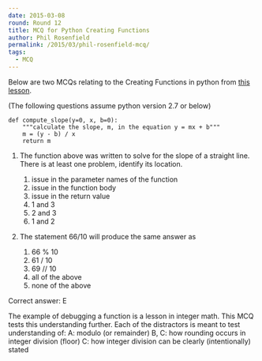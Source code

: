 ```yaml
---
date: 2015-03-08
round: Round 12
title: MCQ for Python Creating Functions
author: Phil Rosenfield
permalink: /2015/03/phil-rosenfield-mcq/
tags:
  - MCQ
--- 
```


Below are two MCQs relating to the Creating Functions in python from [this lesson](http://swcarpentry.github.io/python-novice-inflammation/06-func.html).

(The following questions assume python version 2.7 or below)

    def compute_slope(y=0, x, b=0):
        """calculate the slope, m, in the equation y = mx + b"""
        m = (y - b) / x
        return m

1. The function above was written to solve for the slope of a straight line. There is at least one problem, identify its location.
    1. issue in the parameter names of the function
    2. issue in the function body
    3. issue in the return value
    4. 1 and 3
    5. 2 and 3
    6. 1 and 2

2. The statement 66/10 will produce the same answer as 
    1. 66 % 10
    2. 61 / 10
    3. 69 // 10
    4. all of the above
    5. none of the above

Correct answer: E

The example of debugging a function is a lesson in integer math. This MCQ tests this understanding further. 
Each of the distractors is meant to test understanding of:
A: modulo (or remainder) 
B, C: how rounding occurs in integer division (floor)
C: how integer division can be clearly (intentionally) stated

